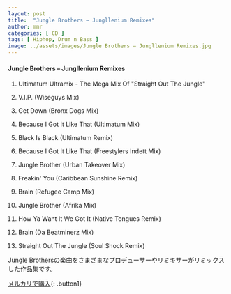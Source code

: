 ```yaml
---
layout: post
title:  "Jungle Brothers – Jungllenium Remixes"
author: mmr
categories: [ CD ]
tags: [ Hiphop, Drum n Bass ]
image: ../assets/images/Jungle Brothers – Jungllenium Remixes.jpg
---
```


#### Jungle Brothers – Jungllenium Remixes

1. Ultimatum Ultramix - The Mega Mix Of "Straight Out The Jungle"

2. V.I.P. (Wiseguys Mix)

3. Get Down (Bronx Dogs Mix)

4. Because I Got It Like That (Ultimatum Mix)

5. Black Is Black (Ultimatum Remix)

6. Because I Got It Like That (Freestylers Indett Mix)

7. Jungle Brother (Urban Takeover Mix)

8. Freakin' You (Caribbean Sunshine Remix)

9. Brain (Refugee Camp Mix)

10. Jungle Brother (Afrika Mix)

11. How Ya Want It We Got It (Native Tongues Remix)

12. Brain (Da Beatminerz Mix)

13. Straight Out The Jungle (Soul Shock Remix)

Jungle Brothersの楽曲をさまざまなプロデューサーやリミキサーがリミックスした作品集です。


[メルカリで購入](https://jp.mercari.com/item/m23288815689){: .button1}
